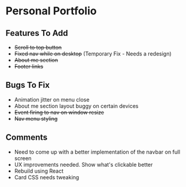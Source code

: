 # Personal Portfolio

## Features To Add

- ~~Scroll to top button~~
- ~~Fixed nav while on desktop~~ (Temporary Fix - Needs a redesign)
- ~~About me section~~
- ~~Footer links~~

## Bugs To Fix

- Animation jitter on menu close
- About me section layout buggy on certain devices
- ~~Event firing to nav on window resize~~
- ~~Nav menu styling~~

## Comments

- Need to come up with a better implementation of the navbar on full screen
- UX improvements needed. Show what's clickable better
- Rebuild using React
- Card CSS needs tweaking